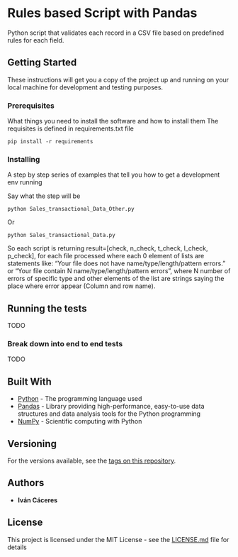 # Rules based Script with Pandas

Python script that validates each record in a CSV file based on predefined rules for each field.

## Getting Started

These instructions will get you a copy of the project up and running on your local machine for development and testing purposes.

### Prerequisites

What things you need to install the software and how to install them
The requisites is defined in requirements.txt file

```
pip install -r requirements
```

### Installing

A step by step series of examples that tell you how to get a development env running

Say what the step will be

```
python Sales_transactional_Data_Other.py
```

Or

```
python Sales_transactional_Data.py
```

So each script is returning result=[check, n_check, t_check, l_check, p_check], for each file processed where each 0 element of lists are statements like: “Your file does not have name/type/length/pattern errors.” or “Your file contain N name/type/length/pattern errors”, where N number of errors of specific type and other elements of the list are strings saying the place where error appear (Column and row name).


## Running the tests

TODO

### Break down into end to end tests

TODO


## Built With

* [Python](https://www.python.org/) - The programming language used
* [Pandas](https://pandas.pydata.org/) - Library providing high-performance, easy-to-use data structures and data analysis tools for the Python programming
* [NumPy](http://www.numpy.org/) - Scientific computing with Python

## Versioning

For the versions available, see the [tags on this repository](https://github.com/your/project/tags). 

## Authors

* **Iván Cáceres**

## License

This project is licensed under the MIT License - see the [LICENSE.md](LICENSE.md) file for details
